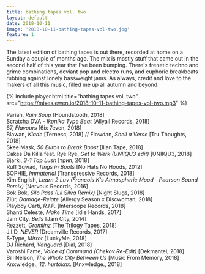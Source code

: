 ```yaml
---
title: bathing tapes vol. two
layout: default
date: 2018-10-11
image: '2018-10-11-bathing-tapes-vol-two.jpg'
feature: 1
---
```


The latest edition of bathing tapes is out there, recorded at home on a Sunday a couple of months ago. The mix is mostly stuff that came out in the second half of this year that I've been bumping. There's frenetic techno and grime combinations, deviant pop and electro runs, and euphoric breakbeats rubbing against lonely bassweight jams. As always, credit and love to the makers of all this music, filled me up all autumn and beyond.

{% include player.html title="bathing tapes vol. two" src="https://mixes.ewen.io/2018-10-11-bathing-tapes-vol-two.mp3" %}

Pariah, _Rain Soup_ [Houndstooth, 2018]  
Scratcha DVA - _Ikonika Type Beat_ [Allyall Records, 2018]  
67, _Flavours_ [6ix 7even, 2018]  
Blawan, _Klade_ [Ternesc, 2018] // Flowdan, _Shell a Verse_ [Tru Thoughts,
2018]  
Skee Mask, _50 Euros to Break Boost_ [Ilian Tape, 2018]  
Cakes Da Killa feat. Rye Rye, _Get to Werk (UNIIQU3 edit)_ [UNIIQU3, 2018]  
Bjarki, _3-1 Tap Lush_ [трип, 2018]  
Ruff Sqwad, _Tings in Boots_ [No Hats No Hoods, 2012]  
SOPHIE, _Immaterial_ [Transgressive Records, 2018]  
Kim English, _Learn 2 Luv (Francois K's Atmospheric Mood - Pearson Sound Remix)_
[Nervous Records, 2016]  
Bok Bok, _Silo Pass (Lil Silva Remix)_ [Night Slugs, 2018]  
Ziúr, _Damage-Relate_ [Allergy Season x Discwoman, 2018]  
Playboy Carti, _R.I.P._ [Interscope Records, 2018]  
Shanti Celeste, _Make Time_ [Idle Hands, 2017]  
Jam City, _Bells_ [Jam City, 2014]  
Rezzett, _Gremlinz_ [The Trilogy Tapes, 2018]  
J.I.D, _NEVER_ [Dreamville Records, 2017]  
S-Type, _Mirror_ [LuckyMe, 2018]  
DJ Richard, _Vanguard_ [Dial, 2018]  
Varoshi Fame, _Voice of Command (Chekov Re-Edit)_ [Dekmantel, 2018]  
Bill Nelson, _The Whole City Between Us_ [Music From Memory, 2018]  
Knxwledge., _12. hurtoknx._ [Knxwledge., 2018]
